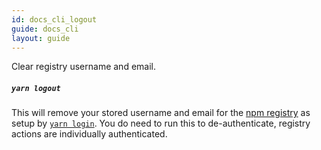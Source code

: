 ```yaml
---
id: docs_cli_logout
guide: docs_cli
layout: guide
---
```


<p class="lead">Clear registry username and email.</p>

##### `yarn logout`

This will remove your stored username and email for the
[npm registry](https://www.npmjs.com/) as setup by
[`yarn login`](login). You do need to run this to de-authenticate, registry
actions are individually authenticated.

